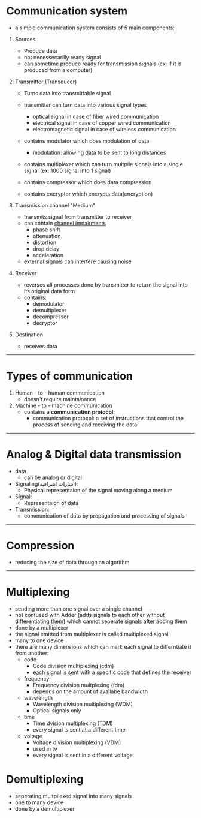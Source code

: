# Communication system

- a simple communication system consists of 5 main components:

1.  Sources
    
    - Produce data
    - not necessecarilly ready signal
    - can sometime produce ready for transmission signals (ex: if it is produced from a computer)
2.  Transmitter (Transducer)
    
    - Turns data into transmittable signal
        
    - transmitter can turn data into various signal types
        
        - optical signal in case of fiber wired communication
        - electrical signal in case of copper wired communication
        - electromagnetic signal in case of wireless communication
    - contains modulator which does modulation of data
    	- modulation: allowing data to be sent to long distances 	
        
    - contains multiplexer which can turn multpile signals into a single signal (ex: 1000 signal into 1 signal)
        
    - contains compressor which does data compression
        
    - contains encryptor which encrypts data(encryption)
        
3.  Transmission channel "Medium"
    
    - transmits signal from transmitter to receiver
    - can contain <u>channel impairments</u>
        - phase shift
        - attenuation
        - distortion
        - drop delay
        - acceleration
    - external signals can interfere causing noise
    
4.  Receiver
	- reverses all processes done by transmitter to return the signal into its original data form
	- contains:
	    - demodulator
	    - demultiplexer
	    - decompressor
	    - decryptor
5.  Destination
	- receives data

* * *
# Types of communication
1. Human - to - human communication
	- doesn't require maintainance
2. Machine - to - machine communication
	- contains a **communication protocol**:
		- communication protocol: a set of instructions that control the process of sending and receiving the data 

---
# Analog & Digital data transmission
- data
	- can be analog or digital 
- Signaling(اشارات اشرافيه):
	- Physical representaion of the signal moving along a medium
- Signal:
	- Representaion of data
- Transmission:
	- communication of data by propagation and processing of signals

---
# Compression
- reducing the size of data through an algorithm
---
# Multiplexing
- sending more than one signal over a single channel
- not confused with Adder (adds signals to each other without differentiating them) which cannot seperate signals after adding them
- done by a multiplexer
- the signal emitted from multiplexer is called multiplexed signal
- many to one device
- there are many dimensions which can mark each signal to differntiate it from another:
	- code 
		-  Code division multiplexing (cdm)
		-  each signal is sent with a specific code that defines the receiver
	- frequency
		-  Frequency division multplexing (fdm)
		-  depends on the amount of availabe bandwidth
	- wavelength
		-  Wavelength division multiplexing (WDM)
		-  Optical signals only
	- time
		- Time dvision multiplexing (TDM)
		- every signal is sent at a different time
	- voltage
		-  Voltage division multiplexing (VDM)
		-  used in tv
		-  every signal is sent in a different voltage 
# Demultiplexing
- seperating multpilexed signal into many signals
- one to many device
- done by a demultiplexer
